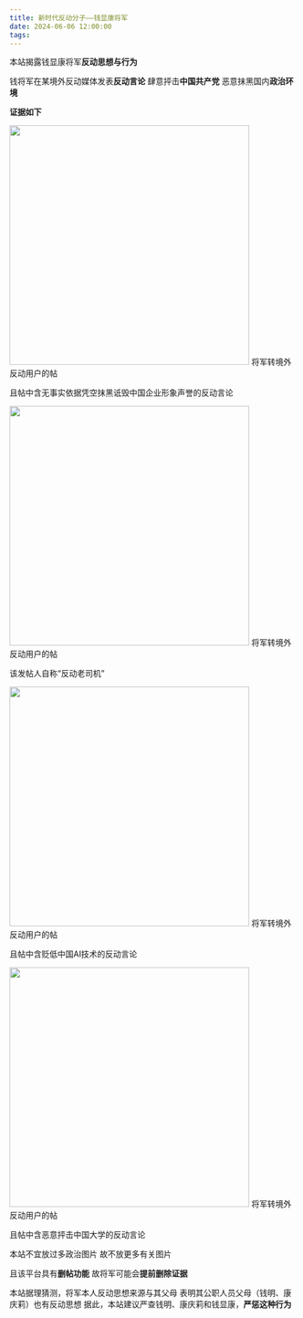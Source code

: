 ```yaml
---
title: 新时代反动分子——钱显康将军
date: 2024-06-06 12:00:00
tags:
---
```


本站揭露钱显康将军**反动思想与行为**

钱将军在某境外反动媒体发表**反动言论**
肆意抨击**中国共产党**
恶意抹黑国内**政治环境**

**证据如下**

<img src="/images/tt_4.png" style="width:30em">
将军转境外反动用户的帖  

且帖中含无事实依据凭空抹黑诋毁中国企业形象声誉的反动言论
<br>

<img src="/images/tt_1.png" style="width:30em">
将军转境外反动用户的帖  

该发帖人自称“反动老司机”
<br>

<img src="/images/tt_2.png" style="width:30em">
将军转境外反动用户的帖  

且帖中含贬低中国AI技术的反动言论
<br>

<img src="/images/tt_3.png" style="width:30em">
将军转境外反动用户的帖  

且帖中含恶意抨击中国大学的反动言论
<br>

本站不宜放过多政治图片
故不放更多有关图片

且该平台具有**删帖功能**
故将军可能会**提前删除证据**

本站据理猜测，将军本人反动思想来源与其父母
表明其公职人员父母（钱明、康庆莉）也有反动思想
据此，本站建议严查钱明、康庆莉和钱显康，**严惩这种行为**
